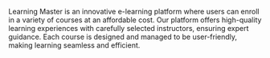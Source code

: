 Learning Master is an innovative e-learning platform where users can enroll in a variety of courses at an affordable cost. Our platform offers high-quality learning experiences with carefully selected instructors, ensuring expert guidance. Each course is designed and managed to be user-friendly, making learning seamless and efficient.
